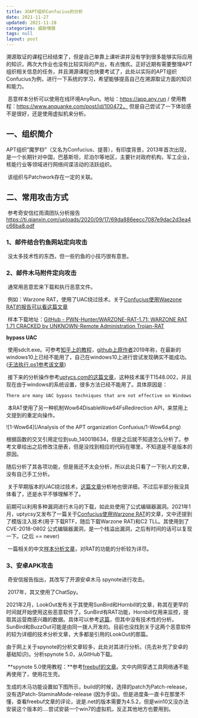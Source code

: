 ```yaml
---
title: 对APT组织Confucius的分析
date: 2021-11-27 
updated: 2021-11-28
categories: 威胁情报
tags: null
layout: post
---
```


溯源取证的课程已经结束了，但是自己单靠上课听讲并没有学到很多能够实际应用的知识，两次大作业也没有比较实际的产出，有点愧疚。正好近期有需要整理APT组织相关信息的任务，并且溯源课程也快要考试了，此处以实际的APT组织Confucius为例，进行一下系统的学习，希望能够提高自己在溯源取证方面的知识和能力。

​	恶意样本分析可以使用在线环境AnyRun。地址：https://app.any.run / 使用教程：https://www.anquanke.com/post/id/100472， 但是自己尝试了一下体验感不是很好，还是使用虚拟机来分析。

## 一、组织简介

​	APT组织”魔罗桫”（又名为Confucius、提菩），有印度背景，2013年首次出现，是一个长期针对中国，巴基斯坦，尼泊尔等地区，主要针对政府机构，军工企业，核能行业等领域进行网络间谍活动的活跃组织。

​	该组织与Patchwork存在一定的关联。

## 二、常用攻击方式

​	参考奇安信红雨滴团队分析报告 https://ti.qianxin.com/uploads/2020/09/17/69da886eecc7087e9dac2d3ea4c66ba8.pdf

### 1、邮件结合钓鱼网站定向攻击
​	没太多技术性的东西，但一些钓鱼的小技巧很有意思。


### 2、邮件木马附件定向攻击

​	通常用恶意宏来下载和执行恶意文件。

​	例如：Warzone RAT，使用了UAC绕过技术。关于[Confucius使用Waezone RAT的报告可以看这篇文章](https://socprime.com/blog/warzone-rat-malware-used-by-confucius-apt-in-targeted-attacks/)

​	样本下载地址：[GitHub - PWN-Hunter/WARZONE-RAT-1.71: WARZONE RAT 1.71 CRACKED by UNKNOWN-Remote Administration Trojan-RAT](https://github.com/PWN-Hunter/WARZONE-RAT-1.71)




**bypass UAC**

​	使用sdclt.exe。可参考[知乎上的教程](https://zhuanlan.zhihu.com/p/29325846)，[github上原作者](https://gist.github.com/netbiosX/54a305a05b979e13d5cdffeba5436bcc)2019年称，在最新的windows10上已经不能用了，自己在windows10上进行尝试发现确实不能成功。([无法执行.ps1参考该文章](https://blog.csdn.net/jinhaijing/article/details/85004126))

​	接下来的分析操作参考[uptycs.com的这篇文章](https://www.uptycs.com/blog/warzone-rat-comes-with-uac-bypass-technique)，这种技术属于T1548.002，并且现在由于windows的系统设置，很多方法已经不能用了。具体原因是：

```tex
There are many UAC bypass techniques that are not effective on Windows 10 because of the default file system restrictions. A 32-bit application can’t access the native c:\windows\system32 directory because the operating system redirects the request to c:\windows\SysWOW64. Sdclt.exe and other UAC bypass binaries are (not???) 64-bit applications and are not available in the SysWOW64 directory.
```
​	本RAT使用了另一种机制Wow64DisableWow64FsRedirection API，来禁用上文提到的重定向操作。

![1-Wow64](/Analysis of the APT organization Confuxius/1-Wow64.png)

​	根据函数的交叉引用定位到sub_14001B634，但是之后就不知道怎么分析了。参考文章给出之后修改注册表，但是没找到相应的代码在哪里，不知道是不是版本的原因。

​	随后分析了其各项功能，但是我还不太会分析，所以此处只看了一下别人的文章，没有自己手工分析。

​	关于早期版本的UAC绕过技术，[这篇文章](https://research.checkpoint.com/2020/warzone-behind-the-enemy-lines/)分析地也很详细，不过后半部分我没具体看了，还是水平不够理解不了。



​	前期可以利用多种漏洞进行木马的下载，如此处使用了公式编辑器漏洞。2021年1月，uptycsy又发布了一篇关于[Confucius使用Warzone RAT](https://www.uptycs.com/blog/confucius-apt-deploys-warzone-rat)的文章，文中还提到了模版注入技术(用于下载RTF，随后下载Warzone RAT)和C2 TLL。其使用到了CVE-2018-0802 公式编辑器漏洞，是一个栈溢出漏洞，之后有时间的话可以复现一下。(之后 == never)

​	一篇相关的中文[样本分析文章](http://cn-sec.com/archives/271661.html)，对RAT的功能的分析较为详尽。


### 3、安卓APK攻击

​	奇安信报告指出，其改写了开源安卓木马 spynote进行攻击。

​	2017年，其又使用了ChatSpy。

​	2021年2月，LookOut发布关于其使用SunBird和Hornbill的文章，称其在更早的时间就开始使用这些恶意软件了。SunBird有RAT功能，Hornbill仅用来监控，提取其运营商感兴趣的数据。具体可以参考[这篇](https://blog.lookout.com/lookout-discovers-novel-confucius-apt-android-spyware-linked-to-india-pakistan-conflict)，但其中没有技术性的分析。SunBird和BuzzOut可能是由同一拨人开发的。目前也没找到关于这两个恶意软件的较为详细的技术分析文章，大多都是引用的LookOut的那篇。

​	由于网上关于spynote的分析文章较多，此处对其进行分析。(先去补充了安卓的基础知识)。分析spynote 5.0，从GitHub下载。

​	**spynote 5.0使用教程：**参考[freebuf的文章](https://www.freebuf.com/sectool/164077.html)。文中内网穿透工具网络通不能再使用了，使用花生壳。

生成的木马功能设置如下图所示，build的时候，选择的patch为Patch-release，没有选Patch-StaminaMode-release (因为手误)。但是进度条一直卡在那里不懂，查看freebuf文章的评论，说是.net的版本需要为4.5.2，但是win10又没办法安装这个版本的....尝试安装一个win7的虚拟机，反正其他地方也要用到。



